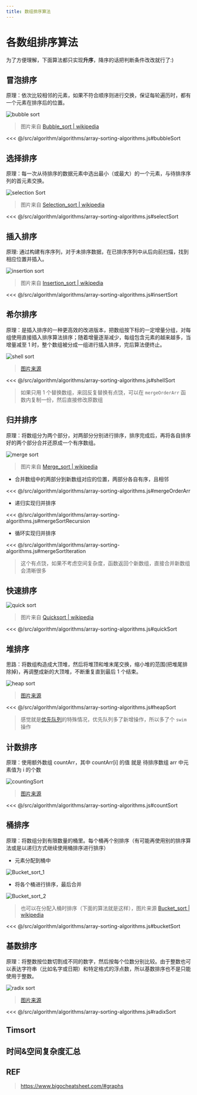 ```yaml
---
title: 数组排序算法
---
```


# 各数组排序算法

为了方便理解，下面算法都只实现**升序**，降序的话把判断条件改改就行了:)

## 冒泡排序

原理：依次比较相邻的元素，如果不符合顺序则进行交换，保证每轮遍历时，都有一个元素在排序后的位置。

![bubble sort](https://upload.wikimedia.org/wikipedia/commons/c/c8/Bubble-sort-example-300px.gif)

> 图片来自 [Bubble_sort | wikipedia](https://en.wikipedia.org/wiki/Bubble_sort)

<<< @/src/algorithm/algorithms/array-sorting-algorithms.js#bubbleSort

## 选择排序

原理：每一次从待排序的数据元素中选出最小（或最大）的一个元素，与待排序序列的首元素交换。

![selection Sort](https://upload.wikimedia.org/wikipedia/commons/9/94/Selection-Sort-Animation.gif)

> 图片来自 [Selection_sort | wikipedia](https://en.wikipedia.org/wiki/Selection_sort)

<<< @/src/algorithm/algorithms/array-sorting-algorithms.js#selectSort

## 插入排序

原理: 通过构建有序序列，对于未排序数据，在已排序序列中从后向前扫描，找到相应位置并插入。

![insertion sort](https://upload.wikimedia.org/wikipedia/commons/0/0f/Insertion-sort-example-300px.gif)

> 图片来自 [Insertion_sort | wikipedia](https://en.wikipedia.org/wiki/Insertion_sort)

<<< @/src/algorithm/algorithms/array-sorting-algorithms.js#insertSort

## 希尔排序

原理：是插入排序的一种更高效的改进版本，把数组按下标的一定增量分组，对每组使用直接插入排序算法排序；随着增量逐渐减少，每组包含元素的越来越多，当增量减至 1 时，整个数组被分成一组进行插入排序，完后算法便终止。

![shell sort](https://i.postimg.cc/tTrCytLZ/shell-Sort.gif)

> [图片来源](https://www.cs.usfca.edu/~galles/visualization/ComparisonSort.html)

<<< @/src/algorithm/algorithms/array-sorting-algorithms.js#shellSort

> 如果只用 1 个替换数组，来回反复替换有点饶，可以在 `mergeOrderArr` 函数内复制一份，然后直接修改原数组

## 归并排序

原理：将数组分为两个部分，对两部分分别进行排序，排序完成后，再将各自排序好的两个部分合并还原成一个有序数组。

![merge sort](https://upload.wikimedia.org/wikipedia/commons/c/cc/Merge-sort-example-300px.gif)

> 图片来自 [Merge_sort | wikipedia](https://en.wikipedia.org/wiki/Merge_sort)

- 合并数组中的两部分到新数组对应的位置，两部分各自有序，且相邻

<<< @/src/algorithm/algorithms/array-sorting-algorithms.js#mergeOrderArr

- 递归实现归并排序

<<< @/src/algorithm/algorithms/array-sorting-algorithms.js#mergeSortRecursion

- 循环实现归并排序

<<< @/src/algorithm/algorithms/array-sorting-algorithms.js#mergeSortIteration

> 这个有点饶，如果不考虑空间复杂度，函数返回个新数组，直接合并新数组会清晰很多

## 快速排序

![quick sort](https://upload.wikimedia.org/wikipedia/commons/6/6a/Sorting_quicksort_anim.gif)

> 图片来自 [Quicksort | wikipedia](https://en.wikipedia.org/wiki/Quicksort)

<<< @/src/algorithm/algorithms/array-sorting-algorithms.js#quickSort

## 堆排序

思路：将数组构造成大顶堆，然后将堆顶和堆末尾交换，缩小堆的范围(把堆尾排除掉)，再调整成新的大顶堆，不断重复直到最后 1 个结束。

![heap sort](https://z3.ax1x.com/2021/09/26/46tLK1.gif)

> [图片来源](https://www.runoob.com/w3cnote/heap-sort.html)

<<< @/src/algorithm/algorithms/array-sorting-algorithms.js#heapSort

> 感觉就是[优先队列](/algorithm/data-structure/priority-queue)的特殊情况，优先队列多了新增操作，所以多了个 `swim` 操作

## 计数排序

原理：使用额外数组 countArr，其中 countArr[i] 的值 就是 待排序数组 arr 中元素值为 i 的个数

![countingSort](https://z3.ax1x.com/2021/09/27/42oeeA.gif)

> [图片来源](https://www.runoob.com/w3cnote/counting-sort.html)

<<< @/src/algorithm/algorithms/array-sorting-algorithms.js#countSort

## 桶排序

原理：将数组分到有限数量的桶里。每个桶再个别排序（有可能再使用别的排序算法或是以递归方式继续使用桶排序进行排序）

- 元素分配到桶中

![Bucket_sort_1](https://upload.wikimedia.org/wikipedia/commons/6/61/Bucket_sort_1.svg)

- 将各个桶进行排序，最后合并

![Bucket_sort_2](https://upload.wikimedia.org/wikipedia/commons/e/e3/Bucket_sort_2.svg)

> 也可以在分配入桶时排序（下面的算法就是这样），图片来源 [Bucket_sort | wikipedia](https://en.wikipedia.org/wiki/Bucket_sort)

<<< @/src/algorithm/algorithms/array-sorting-algorithms.js#bucketSort

## 基数排序

原理：将整数按位数切割成不同的数字，然后按每个位数分别比较。由于整数也可以表达字符串（比如名字或日期）和特定格式的浮点数，所以基数排序也不是只能使用于整数。

![radix sort](https://z3.ax1x.com/2021/09/27/4RkbY6.gif)

> [图片来源](https://www.runoob.com/w3cnote/radix-sort.html)

<<< @/src/algorithm/algorithms/array-sorting-algorithms.js#radixSort


## Timsort

## 时间&空间复杂度汇总

## REF

> https://www.bigocheatsheet.com/#graphs
